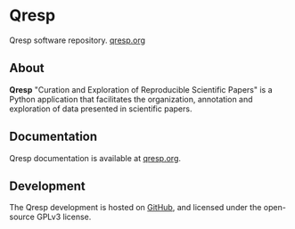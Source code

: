 # Qresp
Qresp software repository. [qresp.org](http://qresp.org) 

## About
**Qresp** "Curation and Exploration of Reproducible Scientific Papers" is a Python application that facilitates the organization, annotation and exploration of data presented in scientific papers.

## Documentation
Qresp documentation is available at [qresp.org](http://qresp.org).

## Development 
The Qresp development is hosted on [GitHub](https://github.com/west-code-development/qresp), and licensed under the open-source GPLv3 license.
